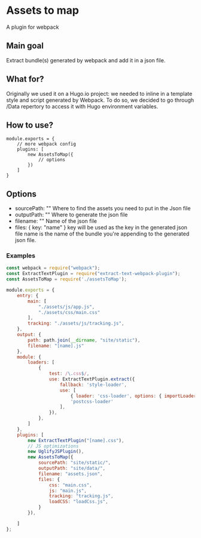 # Assets to map
A plugin for webpack

## Main goal
Extract bundle(s) generated by webpack and add it in a json file.

## What for?
Originally we used it on a Hugo.io project: we needed to inline in a template style and script generated by Webpack. To do so, we decided to go through /Data repertory to access it with Hugo environment variables.

## How to use?
```
module.exports = {
	// more webpack config
	plugins: [
		new AssetsToMap({
			// options
		})
	]
}
```

## Options
- sourcePath: ""
Where to find the assets you need to put in the Json file
- outputPath: ""
Where to generate the json file
- filename: ""
Name of the json file
- files: {
  key: "name"
}
key will be used as the key in the generated json file
name is the name of the bundle you're appending to the generated json file.

### Examples
``` javascript
const webpack = require("webpack");
const ExtractTextPlugin = require("extract-text-webpack-plugin");
const AssetsToMap = require('./assetsToMap');

module.exports = {
    entry: {
        main: [
            "./assets/js/app.js",
            "./assets/css/main.css"
        ],
        tracking: "./assets/js/tracking.js",
    },
    output: {
        path: path.join(__dirname, "site/static"),
        filename: "[name].js"
    },
    module: {
        loaders: [
            {
                test: /\.css$/,
                use: ExtractTextPlugin.extract({
                    fallback: 'style-loader',
                    use: [
                        { loader: 'css-loader', options: { importLoaders: 1, minimize: true } },
                        'postcss-loader'
                    ],
                }),
            },
        ]
    },
    plugins: [
        new ExtractTextPlugin("[name].css"),
        // JS optimizations
        new UglifyJSPlugin(),
        new AssetsToMap({
            sourcePath: "site/static/",
            outputPath: "site/data/",
            filename: "assets.json",
            files: {
                css: "main.css",
                js: "main.js",
                tracking: "tracking.js",
                loadCSS: "loadCss.js",
            }
        }),

    ]
};
```


